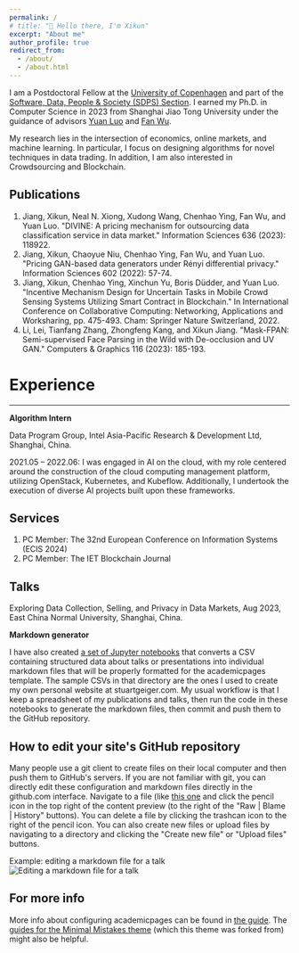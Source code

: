 ```yaml
---
permalink: /
# title: "👋 Hello there, I'm Xikun"
excerpt: "About me"
author_profile: true
redirect_from: 
  - /about/
  - /about.html
---
```


I am a Postdoctoral Fellow at the [University of Copenhagen](https://www.ku.dk/) and part of the [Software, Data, People & Society (SDPS) Section](https://di.ku.dk/english/research/sdps/). I earned my Ph.D. in Computer Science in 2023 from Shanghai Jiao Tong University under the guidance of advisors [Yuan Luo](https://www.cs.sjtu.edu.cn/en/PeopleDetail.aspx?id=155) and [Fan Wu](https://www.cs.sjtu.edu.cn/~fwu/).

My research lies in the intersection of economics, online markets, and machine learning. In particular, I focus on designing algorithms for novel techniques in data trading. In addition, I am also interested in Crowdsourcing and Blockchain.


Publications
------
1. Jiang, Xikun, Neal N. Xiong, Xudong Wang, Chenhao Ying, Fan Wu, and Yuan Luo. "DIVINE: A pricing mechanism for outsourcing data classification service in data market." Information Sciences 636 (2023): 118922.
2. Jiang, Xikun, Chaoyue Niu, Chenhao Ying, Fan Wu, and Yuan Luo. "Pricing GAN-based data generators under Rényi differential privacy." Information Sciences 602 (2022): 57-74.
3. Jiang, Xikun, Chenhao Ying, Xinchun Yu, Boris Düdder, and Yuan Luo. "Incentive Mechanism Design for Uncertain Tasks in Mobile Crowd Sensing Systems Utilizing Smart Contract in Blockchain." In International Conference on Collaborative Computing: Networking, Applications and Worksharing, pp. 475-493. Cham: Springer Nature Switzerland, 2022.
4. Li, Lei, Tianfang Zhang, Zhongfeng Kang, and Xikun Jiang. "Mask-FPAN: Semi-supervised Face Parsing in the Wild with De-occlusion and UV GAN." Computers & Graphics 116 (2023): 185-193.


# Experience
------
**Algorithm Intern**

Data Program Group, Intel Asia-Pacific Research & Development Ltd, Shanghai, China.

2021.05 – 2022.06: I was engaged in AI on the cloud, with my role centered around the construction of the cloud computing management platform, utilizing OpenStack, Kubernetes, and Kubeflow. Additionally, I undertook the execution of diverse AI projects built upon these frameworks.


Services
------
1. PC Member: The 32nd European Conference on Information Systems (ECIS 2024)
1. PC Member: The IET Blockchain Journal

Talks
------
Exploring Data Collection, Selling, and Privacy in Data Markets, Aug 2023, East China Normal University, Shanghai, China.


**Markdown generator**

I have also created [a set of Jupyter notebooks](https://github.com/academicpages/academicpages.github.io/tree/master/markdown_generator
) that converts a CSV containing structured data about talks or presentations into individual markdown files that will be properly formatted for the academicpages template. The sample CSVs in that directory are the ones I used to create my own personal website at stuartgeiger.com. My usual workflow is that I keep a spreadsheet of my publications and talks, then run the code in these notebooks to generate the markdown files, then commit and push them to the GitHub repository.

How to edit your site's GitHub repository
------
Many people use a git client to create files on their local computer and then push them to GitHub's servers. If you are not familiar with git, you can directly edit these configuration and markdown files directly in the github.com interface. Navigate to a file (like [this one](https://github.com/academicpages/academicpages.github.io/blob/master/_talks/2012-03-01-talk-1.md) and click the pencil icon in the top right of the content preview (to the right of the "Raw | Blame | History" buttons). You can delete a file by clicking the trashcan icon to the right of the pencil icon. You can also create new files or upload files by navigating to a directory and clicking the "Create new file" or "Upload files" buttons. 

Example: editing a markdown file for a talk
![Editing a markdown file for a talk](/images/editing-talk.png)

For more info
------
More info about configuring academicpages can be found in [the guide](https://academicpages.github.io/markdown/). The [guides for the Minimal Mistakes theme](https://mmistakes.github.io/minimal-mistakes/docs/configuration/) (which this theme was forked from) might also be helpful.
